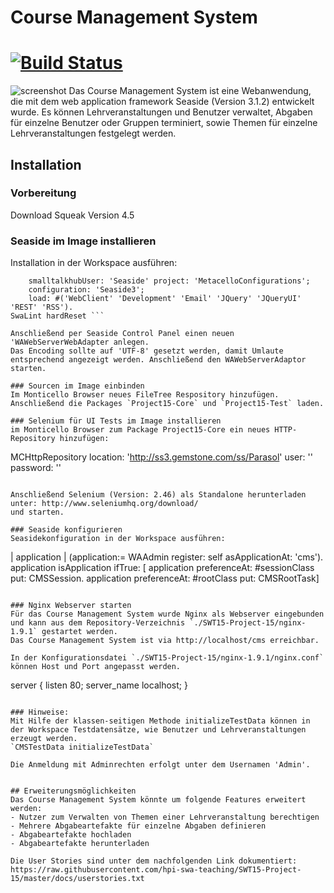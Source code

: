 # Course Management System
[![Build Status](https://travis-ci.org/hpi-swa-teaching/SWT15-Project-15.svg)](https://travis-ci.org/hpi-swa-teaching/SWT15-Project-15)
===================
![screenshot](https://raw.githubusercontent.com/hpi-swa-teaching/SWT15-Project-15/master/docs/cms_screenshot.png)
Das Course Management System ist eine Webanwendung, die mit dem web application framework Seaside (Version 3.1.2) entwickelt wurde. 
Es können Lehrveranstaltungen und Benutzer verwaltet, Abgaben für einzelne Benutzer oder Gruppen terminiert, sowie Themen für einzelne Lehrveranstaltungen festgelegt werden.

## Installation
### Vorbereitung
Download Squeak Version 4.5

### Seaside im Image installieren
Installation in der Workspace ausführen:
```Metacello new
	smalltalkhubUser: 'Seaside' project: 'MetacelloConfigurations';
	configuration: 'Seaside3';
	load: #('WebClient' 'Development' 'Email' 'JQuery' 'JQueryUI' 'REST' 'RSS').
SwaLint hardReset ```

Anschließend per Seaside Control Panel einen neuen 'WAWebServerWebAdapter anlegen.
Das Encoding sollte auf 'UTF-8' gesetzt werden, damit Umlaute entsprechend angezeigt werden. Anschließend den WAWebServerAdaptor starten.

### Sourcen im Image einbinden
Im Monticello Browser neues FileTree Respository hinzufügen.
Anschließend die Packages `Project15-Core` und `Project15-Test` laden. 

### Selenium für UI Tests im Image installieren
im Monticello Browser zum Package Project15-Core ein neues HTTP-Repository hinzufügen:
```
MCHttpRepository
  location: 'http://ss3.gemstone.com/ss/Parasol'
  user: ''
  password: ''
```

Anschließend Selenium (Version: 2.46) als Standalone herunterladen unter: http://www.seleniumhq.org/download/ 
und starten.

### Seaside konfigurieren
Seasidekonfiguration in der Workspace ausführen:
```
| application |
(application:= WAAdmin register: self asApplicationAt: 'cms').
application isApplication ifTrue: [
    application preferenceAt: #sessionClass put: CMSSession.
	application preferenceAt: #rootClass put: CMSRootTask]
```
		
### Nginx Webserver starten
Für das Course Management System wurde Nginx als Webserver eingebunden und kann aus dem Repository-Verzeichnis `./SWT15-Project-15/nginx-1.9.1` gestartet werden.
Das Course Management System ist via http://localhost/cms erreichbar.

In der Konfigurationsdatei `./SWT15-Project-15/nginx-1.9.1/nginx.conf` können Host und Port angepasst werden.
```
server {
    listen       80;
    server_name  localhost;
}
```

### Hinweise:
Mit Hilfe der klassen-seitigen Methode initializeTestData können in der Workspace Testdatensätze, wie Benutzer und Lehrveranstaltungen erzeugt werden.
`CMSTestData initializeTestData`

Die Anmeldung mit Adminrechten erfolgt unter dem Usernamen 'Admin'.


## Erweiterungsmöglichkeiten
Das Course Management System könnte um folgende Features erweitert werden:
- Nutzer zum Verwalten von Themen einer Lehrveranstaltung berechtigen
- Mehrere Abgabeartefakte für einzelne Abgaben definieren
- Abgabeartefakte hochladen
- Abgabeartefakte herunterladen

Die User Stories sind unter dem nachfolgenden Link dokumentiert: https://raw.githubusercontent.com/hpi-swa-teaching/SWT15-Project-15/master/docs/userstories.txt
